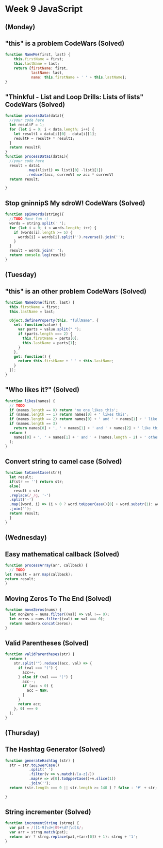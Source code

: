 # Week 9 JavaScript
## (Monday)
## "this" is a problem CodeWars (Solved)

```JavaScript
function NameMe(first, last) {
    this.firstName = first;
    this.lastName = last;
    return {firstName: first,
            lastName: last,
            name: this.firstName + ' ' + this.lastName};
}
```
## "Thinkful - List and Loop Drills: Lists of lists" CodeWars (Solved)

```JavaScript
function processData(data){
  //your code here
  let resultF = 1;
  for (let i = 0; i < data.length; i++) {
    let result1 = data[i][0] - data[i][1];
    resultF = resultF * result1;
  }
  return resultF;
}
function processData1(data1){
  //your code here
  result = data1
          .map((list1) => list1[0] -list1[1])
          .reduce((acc, currenV) => acc * currenV)
  return result;

}
```

## Stop gninnipS My sdroW! CodeWars (Solved)

```JavaScript
function spinWords(string){
  //TODO Have fun :)
  words = string.split(' ');
  for (let i = 0; i < words.length; i++) {
    if (words[i].length >= 5) {
      words[i] = words[i].split('').reverse().join('');
    }
  }
  result = words.join(' ');
  return console.log(result)
}

```
## (Tuesday)
## "this" is an other problem CodeWars (Solved)

```JavaScript
function NamedOne(first, last) {
  this.firstName = first;
  this.lastName = last;

  Object.defineProperty(this, "fullName", {
    set: function(value) {
      var parts = value.split(" ");
      if (parts.length === 2) {
        this.firstName = parts[0];
        this.lastName = parts[1];
      }
    },
    get: function() {
      return this.firstName + ' ' + this.lastName;
    }
  });
}
```

## "Who likes it?" (Solved)

```JavaScript
function likes(names) {
  // TODO
  if (names.length == 0) return 'no one likes this';
  if (names.length == 1) return names[0] + ' likes this';
  if (names.length == 2) return names[0] + ' and ' + names[1] + ' like this';
  if (names.length == 3)
    return names[0] + ', ' + names[1] + ' and ' + names[2] + ' like this';
  return (
    names[0] + ', ' + names[1] + ' and ' + (names.length - 2) + ' others like this'
  );
}
```
## Convert string to camel case (Solved)

```JavaScript
function toCamelCase(str){
  let result;
  if(str == '') return str;
  else{
    result = str
  .replace(/_/g, '-')
  .split('-')
  .map((word, i) => (i > 0 ? word.toUpperCase()[0] + word.substr(1): word))
  .join('');
  return result;
  }
}
```

## (Wednesday)
## Easy mathematical callback (Solved)

```JavaScript
function processArray(arr, callback) {
  // TODO
let result = arr.map(callback);
return result;
}
```
## Moving Zeros To The End (Solved)

```JavaScript
function moveZeros(nums) {
  let nonZero = nums.filter((val) => val !== 0);
  let zeros = nums.filter((val) => val === 0);
  return nonZero.concat(zeros);
}
```
## Valid Parentheses (Solved)

```JavaScript
function validParentheses(str) {
  return (
    str.split("").reduce((acc, val) => {
      if (val === "(") {
        acc++;
      } else if (val === ")") {
        acc--;
        if (acc < 0) {
          acc = NaN;
        }
      }
      return acc;
    }, 0) === 0
  );
}
```
## (Thursday)
## The Hashtag Generator (Solved)

```JavaScript
function generateHashtag (str) {
  str = str.toLowerCase()
           .split(' ')
           .filter(v => v.match(/[a-z]/))
           .map(v => v[0].toUpperCase()+v.slice(1))
           .join('');
  return (str.length === 0 || str.length >= 140 ) ? false : '#' + str;
  
}
```

## String incrementer (Solved)

```JavaScript
function incrementString (strng) {
  var pat = /([1-9]\d+|09+\d?|\d)$/;
  var arr = strng.match(pat);
  return arr ? strng.replace(pat,+(arr[0]) + 1): strng + '1';
}
```
